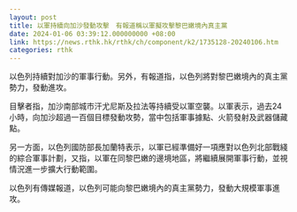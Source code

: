 ```yaml
---
layout: post
title: 以軍持續向加沙發動攻擊　有報道稱以軍擬攻擊黎巴嫩境內真主黨
date: 2024-01-06 03:39:12.000000000 +08:00
link: https://news.rthk.hk/rthk/ch/component/k2/1735128-20240106.htm
categories: rthk
---
```


以色列持續對加沙的軍事行動。另外，有報道指，以色列將對黎巴嫩境內的真主黨勢力，發動進攻。

目擊者指，加沙南部城市汗尤尼斯及拉法等持續受以軍空襲。以軍表示，過去24小時，向加沙超過一百個目標發動攻勢，當中包括軍事據點、火箭發射及武器儲藏點。

另一方面，以色列國防部長加蘭特表示，以軍已經準備好一項應對以色列北部戰綫的綜合軍事計劃，又指，以軍在同黎巴嫩的邊境地區，將繼續展開軍事行動，並視情況進一步擴大行動範圍。

以色列有傳媒報道，以色列可能向黎巴嫩境內的真主黨勢力，發動大規模軍事進攻。
